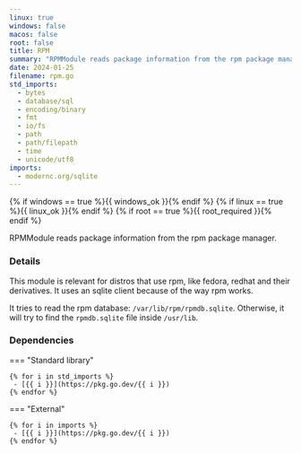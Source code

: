 ```yaml
---
linux: true
windows: false
macos: false
root: false
title: RPM
summary: "RPMModule reads package information from the rpm package manager."
date: 2024-01-25
filename: rpm.go
std_imports:
  - bytes
  - database/sql
  - encoding/binary
  - fmt
  - io/fs
  - path
  - path/filepath
  - time
  - unicode/utf8
imports:
  - modernc.org/sqlite
---
```


{% if windows == true %}{{ windows_ok }}{% endif %}
{% if linux == true %}{{ linux_ok }}{% endif %}
{% if root == true %}{{ root_required }}{% endif %}

RPMModule reads package information from the rpm package manager.

### Details


This module is relevant for distros that use rpm, like fedora, redhat and their derivatives. It uses an sqlite client because of the way rpm works.

It tries to read the rpm database: `/var/lib/rpm/rpmdb.sqlite`. Otherwise, it will try to find the `rpmdb.sqlite` file inside `/usr/lib`.

### Dependencies

=== "Standard library"

	{% for i in std_imports %}
	 - [{{ i }}](https://pkg.go.dev/{{ i }})
	{% endfor %}

=== "External"

	{% for i in imports %}
	 - [{{ i }}](https://pkg.go.dev/{{ i }})
	{% endfor %}
